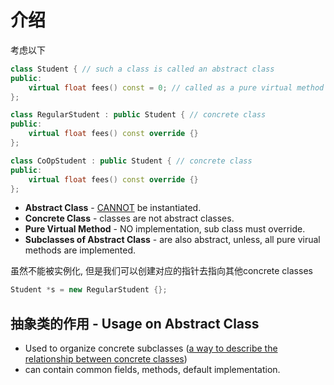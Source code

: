 # 介绍

考虑以下

```cpp
class Student { // such a class is called an abstract class
public:
    virtual float fees() const = 0; // called as a pure virtual method (subclass must override this method)
};

class RegularStudent : public Student { // concrete class
public:
    virtual float fees() const override {}
};

class CoOpStudent : public Student { // concrete class
public:
    virtual float fees() const override {}
};

```

* **Abstract Class** - <u>CANNOT</u> be instantiated.
* **Concrete Class** - classes are not abstract classes.
* **Pure Virtual Method** - NO implementation, sub class must override.
* **Subclasses of Abstract Class** - are also abstract, unless, all pure virual methods are implemented.

虽然不能被实例化, 但是我们可以创建对应的指针去指向其他concrete classes

```cpp
Student *s = new RegularStudent {};
```

## 抽象类的作用 - Usage on Abstract Class

* Used to organize concrete subclasses (<u>a way to describe the relationship between concrete classes</u>)
* can contain common fields, methods, default implementation.

 

